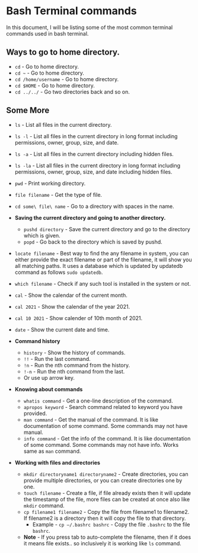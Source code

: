 # Bash Terminal commands

In this document, I will be listing some of the most common terminal commands used in bash terminal.


## Ways to go to home directory.
-  `cd` - Go to home directory.
-  `cd ~` - Go to home directory.
-  `cd /home/username` - Go to home directory.
-  `cd $HOME` - Go to home directory.
-  `cd ../../` - Go two directories back and so on.

## Some More

-  `ls` - List all files in the current directory.
-  `ls -l` - List all files in the current directory in long format including permissions, owner, group, size, and date.
-  `ls -a` - List all files in the current directory including hidden files.
-  `ls -la` - List all files in the current directory in long format including permissions, owner, group, size, and date including hidden files.
- `pwd` - Print working directory.
- `file filename` - Get the type of file.
- `cd some\ file\ name` - Go to a directory with spaces in the name.
- **Saving the current directory and going to another directory.**
  - `pushd directory` - Save the current directory and go to the directory which is given.
  - `popd` - Go back to the directory which is saved by pushd.
- `locate filename` - Best way to find the any filename in system, you can either provide the exact filename or part of the filename, it will show you all matching paths. It uses a database which is updated by updatedb command as follows `sudo updatedb`.
- `which filename` - Check if any such tool is installed in the system or not.
- `cal` - Show the calendar of the current month.
- `cal 2021` - Show the calendar of the year 2021.
- `cal 10 2021` - Show calender of 10th month of 2021.
- `date` - Show the current date and time.
- **Command history**
  - `history` - Show the history of commands.
  - `!!` - Run the last command.
  - `!n` - Run the nth command from the history.
  - `!-n` - Run the nth command from the last.
  - Or use up arrow key.

- **Knowing about commands**
  - `whatis command` - Get a one-line description of the command.
  - `apropos keyword` - Search command related to keyword you have provided.
  - `man command` - Get the manual of the command. It is like documentation of some command. Some commands may not have manual.
  - `info command` - Get the info of the command. It is like documentation of some command. Some commands may not have info. Works same as `man` command.

- **Working with files and directories**
  - `mkdir directoryname1 directoryname2` - Create directories, you can provide multiple directories, or you can create directories one by one.
  - `touch filename` - Create a file, if file already exists then it will update the timestamp of the file, more files can be created at once also like `mkdir` command.
  - `cp filename1 filename2` - Copy the file from filename1 to filename2. If filename2 is a directory then it will copy the file to that directory.
    - Example - `cp —/.bashrc bashrc` - Copy the file `.bashrc` to the file `bashrc`.
  - **Note** - If you press tab to auto-complete the filename, then if it does it means file exists.. so inclusively it is working like `ls` command.
